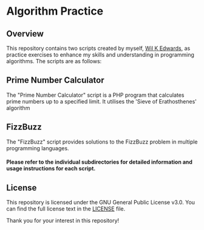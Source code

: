 # Algorithm Practice
## Overview
This repository contains two scripts created by myself, [Wil K Edwards](https://github.com/EdwardsWK), as practice exercises to enhance my skills and understanding in programming algorithms. The scripts are as follows:

## Prime Number Calculator

The "Prime Number Calculator" script is a PHP program that calculates prime numbers up to a specified limit.
It utilises the 'Sieve of Erathosthenes' algorithm

## FizzBuzz

The "FizzBuzz" script provides solutions to the FizzBuzz problem in multiple programming languages.

#### Please refer to the individual subdirectories for detailed information and usage instructions for each script.

## License

This repository is licensed under the GNU General Public License v3.0. You can find the full license text in the [LICENSE](LICENSE) file.

Thank you for your interest in this repository!
